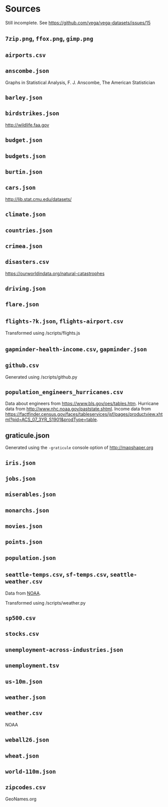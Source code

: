 # Sources

Still incomplete. See <https://github.com/vega/vega-datasets/issues/15>

## `7zip.png`, `ffox.png`, `gimp.png`

## `airports.csv`

## `anscombe.json`

Graphs in Statistical Analysis, F. J. Anscombe, The American Statistician

## `barley.json`

## `birdstrikes.json`

<http://wildlife.faa.gov>

## `budget.json`

## `budgets.json`

## `burtin.json`

## `cars.json`

<http://lib.stat.cmu.edu/datasets/>

## `climate.json`

## `countries.json`

## `crimea.json`

## `disasters.csv`

<https://ourworldindata.org/natural-catastrophes>

## `driving.json`

## `flare.json`

## `flights-?k.json`, `flights-airport.csv`

Transformed using /scripts/flights.js

## `gapminder-health-income.csv`, `gapminder.json`

## `github.csv`

Generated using /scripts/github.py

## `population_engineers_hurricanes.csv`

Data about engineers from <https://www.bls.gov/oes/tables.htm>. Hurricane data from <http://www.nhc.noaa.gov/paststate.shtml>. Income data from <https://factfinder.census.gov/faces/tableservices/jsf/pages/productview.xhtml?pid=ACS_07_3YR_S1901&prodType=table>.

## graticule.json

Generated using the `-graticule` console option of <http://mapshaper.org>

## `iris.json`

## `jobs.json`

## `miserables.json`

## `monarchs.json`

## `movies.json`

## `points.json`

## `population.json`

## `seattle-temps.csv`, `sf-temps.csv`, `seattle-weather.csv`

Data from [NOAA](http://www.ncdc.noaa.gov/cdo-web/datatools/findstation).

Transformed using /scripts/weather.py

## `sp500.csv`

## `stocks.csv`

## `unemployment-across-industries.json`

## `unemployment.tsv`

## `us-10m.json`

## `weather.json`

## `weather.csv`

NOAA

## `weball26.json`

## `wheat.json`

## `world-110m.json`

## `zipcodes.csv`

GeoNames.org
